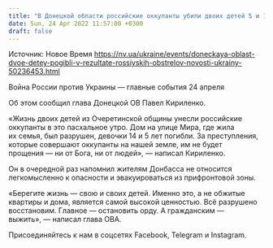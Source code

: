```yaml
---
title: "В Донецкой области российские оккупанты убили двоих детей 5 и 14 лет"
date: Sun, 24 Apr 2022 11:57:00 +0300
draft: false
---
```

Источник: Новое Время https://nv.ua/ukraine/events/doneckaya-oblast-dvoe-detey-pogibli-v-rezultate-rossiyskih-obstrelov-novosti-ukrainy-50236453.html


 Война России против Украины — главные события 24 апреля

Об этом сообщил глава Донецкой ОВ Павел Кириленко.

«Жизнь двоих детей из Очеретинской общины унесли российские оккупанты в это пасхальное утро. Дом на улице Мира, где жила их семья, был разрушен, девочки 14 и 5 лет погибли. За преступления, которые совершают оккупанты на нашей земле, им не будет прощения — ни от Бога, ни от людей», — написал Кириленко.

Он в очередной раз напомнил жителям Донбасса не относится легкомысленно к опасности и эвакуироваться из прифронтовой зоны.

«Берегите жизнь — свою и своих детей. Именно это, а не обжитые квартиры и дома, является самой высокой ценностью. Всё разрушено восстановим. Главное — остановить орду. А гражданским — выжить», — написал глава ОВА.

Присоединяйтесь к нам в соцсетях Facebook, Telegram и Instagram.
